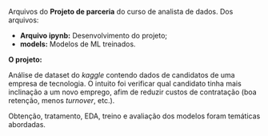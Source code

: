 Arquivos do **Projeto de parceria** do curso de analista de dados. Dos arquivos:

* **Arquivo ipynb:** Desenvolvimento do projeto;
* **models:** Modelos de ML treinados.

**O projeto:**

Análise de dataset do *kaggle* contendo dados de candidatos de uma empresa de tecnologia. O intuito foi verificar qual candidato tinha mais inclinação a um novo emprego, afim de reduzir custos de contratação (boa retenção, menos *turnover*, etc.).

Obtenção, tratamento, EDA, treino e avaliação dos modelos foram temáticas abordadas.
